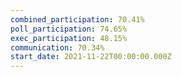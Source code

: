 ```yaml
---
combined_participation: 70.41%
poll_participation: 74.65%
exec_participation: 48.15%
communication: 70.34%
start_date: 2021-11-22T00:00:00.000Z
---
```

